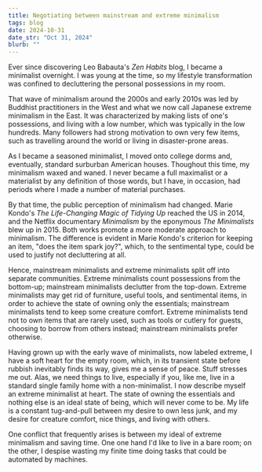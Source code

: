 ```yaml
---
title: Negotiating between mainstream and extreme minimalism
tags: blog
date: 2024-10-31
date_str: "Oct 31, 2024"
blurb: ""
---
```


Ever since discovering Leo Babauta's _Zen Habits_ blog, I became a minimalist overnight. I was young at the time, so my lifestyle transformation was confined to decluttering the personal possessions in my room. 

That wave of minimalism around the 2000s and early 2010s was led by Buddhist practitioners in the West and what we now call Japanese extreme minimalism in the East. It was characterized by making lists of one's possessions, and living with a low number, which was typically in the low hundreds. Many followers had strong motivation to own very few items, such as travelling around the world or living in disaster-prone areas. 

As I became a seasoned minimalist, I moved onto college dorms and, eventually, standard surburban American houses. Thoughout this time, my minimalism waxed and waned. I never became a full maximalist or a materialist by any definition of those words, but I have, in occasion, had periods where I made a number of material purchases. 

By that time, the public perception of minimalism had changed. Marie Kondo's _The Life-Changing Magic of Tidying Up_ reached the US in 2014, and the Netflix documentary _Minimalism_ by the eponymous _The Minimalists_ blew up in 2015. Both works promote a more moderate approach to minimalism. The difference is evident in Marie Kondo's criterion for keeping an item, "does the item spark joy?", which, to the sentimental type, could be used to justify not decluttering at all. 

Hence, mainstream minimalists and extreme minimalists split off into separate communities. Extreme minimalists count possessions from the bottom-up; mainstream minimalists declutter from the top-down. Extreme minimalists may get rid of furniture, useful tools, and sentimental items, in order to achieve the state of owning only the essentials; mainstream minimalists tend to keep some creature comfort. Extreme minimalists tend not to own items that are rarely used, such as tools or cutlery for guests, choosing to borrow from others instead; mainstream minimalists prefer otherwise. 

Having grown up with the early wave of minimalists, now labeled extreme, I have a soft heart for the empty room, which, in its transient state before rubbish inevitably finds its way, gives me a sense of peace. Stuff stresses me out. Alas, we need things to live, especially if you, like me, live in a standard single family home with a non-minimalist. I now describe myself an extreme minimalist at heart. The state of owning the essentials and nothing else is an ideal state of being, which will never come to be. My life is a constant tug-and-pull between my desire to own less junk, and my desire for creature comfort, nice things, and living with others. 

One conflict that frequently arises is between my ideal of extreme minimalism and saving time. One one hand I'd like to live in a bare room; on the other, I despise wasting my finite time doing tasks that could be automated by machines. 
